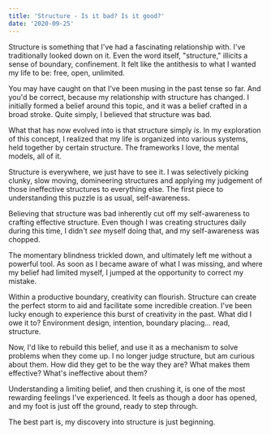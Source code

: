 ```yaml
---
title: 'Structure - Is it bad? Is it good?'
date: '2020-09-25'
---
```


Structure is something that I've had a fascinating relationship with. I've traditionally looked down on it. Even the word itself, "structure," illicits a sense of boundary, confinement. It felt like the antithesis to what I wanted my life to be: free, open, unlimited.

You may have caught on that I've been musing in the past tense so far. And you'd be correct, because my relationship with structure has changed. I initially formed a belief around this topic, and it was a belief crafted in a broad stroke. Quite simply, I believed that structure was bad.

What that has now evolved into is that structure simply _is_. In my exploration of this concept, I realized that my life is organized into various systems, held together by certain structure. The frameworks I love, the mental models, all of it.

Structure is everywhere, we just have to see it. I was selectively picking clunky, slow moving, domineering structures and applying my judgement of those ineffective structures to everything else. The first piece to understanding this puzzle is as usual, self-awareness.

Believing that structure was bad inherently cut off my self-awareness to crafting effective structure. Even though I was creating structures daily during this time, I didn't _see_ myself doing that, and my self-awareness was chopped.

The momentary blindness trickled down, and ultimately left me without a powerful tool. As soon as I became aware of what I was missing, and where my belief had limited myself, I jumped at the opportunity to correct my mistake.

Within a productive boundary, creativity can flourish. Structure can create the perfect storm to aid and facilitate some incredible creation. I've been lucky enough to experience this burst of creativity in the past. What did I owe it to? Environment design, intention, boundary placing... read, structure.

Now, I'd like to rebuild this belief, and use it as a mechanism to solve problems when they come up. I no longer judge structure, but am curious about them. How did they get to be the way they are? What makes them effective? What's ineffective about them?

Understanding a limiting belief, and then crushing it, is one of the most rewarding feelings I've experienced. It feels as though a door has opened, and my foot is just off the ground, ready to step through.

The best part is, my discovery into structure is just beginning.
